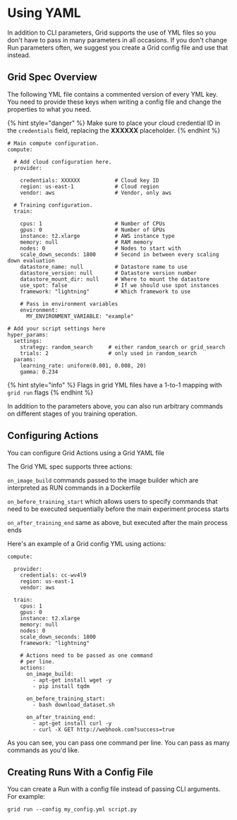 # Using YAML

In addition to CLI parameters, Grid supports the use of YML files so you don't have to pass in many parameters in all occasions. If you don't change Run parameters often, we suggest you create a Grid config file and use that instead.

## Grid Spec Overview

The following YML file contains a commented version of every YML key. You need to provide these keys when writing a config file and change the properties to what you need.

{% hint style="danger" %}
Make sure to place your cloud credential ID in the `credentials` field, replacing the **XXXXXX** placeholder.
{% endhint %}

```text
# Main compute configuration.
compute:

  # Add cloud configuration here.
  provider:

    credentials: XXXXXX           # Cloud key ID
    region: us-east-1             # Cloud region
    vendor: aws                   # Vendor, only aws

  # Training configuration.
  train:

    cpus: 1                       # Number of CPUs
    gpus: 0                       # Number of GPUs
    instance: t2.xlarge           # AWS instance type
    memory: null                  # RAM memory
    nodes: 0                      # Nodes to start with
    scale_down_seconds: 1800      # Second in between every scaling down evaluation
    datastore_name: null          # Datastore name to use 
    datastore_version: null       # Datastore version number
    datastore_mount_dir: null     # Where to mount the datastore
    use_spot: false               # If we should use spot instances
    framework: "lightning"        # Which framework to use 

    # Pass in environment variables
    environment:                
      MY_ENVIRONMENT_VARIABLE: "example"

# Add your script settings here 
hyper_params:
  settings:
    strategy: random_search     # either random_search or grid_search
    trials: 2                   # only used in random_search
  params:
    learning_rate: uniform(0.001, 0.008, 20)
    gamma: 0.234
```

{% hint style="info" %}
Flags in grid YML files have a 1-to-1 mapping with `grid run` flags
{% endhint %}

In addition to the parameters above, you can also run arbitrary commands on different stages of you training operation.

## Configuring Actions

You can configure Grid Actions using a Grid YAML file

The Grid YML spec supports three actions:

`on_image_build` commands passed to the image builder which are interpreted as RUN commands in a Dockerfile

`on_before_training_start` which allows users to specify commands that need to be executed sequentially before the main experiment process starts

`on_after_training_end` same as above, but executed after the main process ends

Here's an example of a Grid config YML using actions:

```text
compute:

  provider:
    credentials: cc-wv4l9
    region: us-east-1
    vendor: aws

  train:
    cpus: 1
    gpus: 0
    instance: t2.xlarge
    memory: null
    nodes: 0
    scale_down_seconds: 1800
    framework: "lightning"

    # Actions need to be passed as one command
    # per line.
    actions:
      on_image_build:
        - apt-get install wget -y
        - pip install tqdm

      on_before_training_start:
        - bash download_dataset.sh

      on_after_training_end:
        - apt-get install curl -y
        - curl -X GET http://webhook.com?success=true
```

As you can see, you can pass one command per line. You can pass as many commands as you'd like.

## Creating Runs With a Config File

You can create a Run with a config file instead of passing CLI arguments. For example:

```text
grid run --config my_config.yml script.py
```

